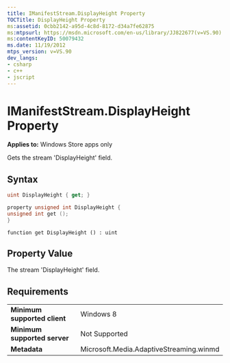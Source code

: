 ```yaml
---
title: IManifestStream.DisplayHeight Property
TOCTitle: DisplayHeight Property
ms:assetid: 0cbb2142-a95d-4c8d-8172-d34a7fe62875
ms:mtpsurl: https://msdn.microsoft.com/en-us/library/JJ822677(v=VS.90)
ms:contentKeyID: 50079432
ms.date: 11/19/2012
mtps_version: v=VS.90
dev_langs:
- csharp
- c++
- jscript
---
```


# IManifestStream.DisplayHeight Property

**Applies to:** Windows Store apps only

Gets the stream 'DisplayHeight' field.

## Syntax

``` csharp
uint DisplayHeight { get; }
```

``` c++
property unsigned int DisplayHeight {
unsigned int get ();
}
```

``` jscript
function get DisplayHeight () : uint
```

## Property Value

The stream 'DisplayHeight' field.

## Requirements

|||
|--- |--- |
|**Minimum supported client**|Windows 8|
|**Minimum supported server**|Not Supported|
|**Metadata**|Microsoft.Media.AdaptiveStreaming.winmd|

